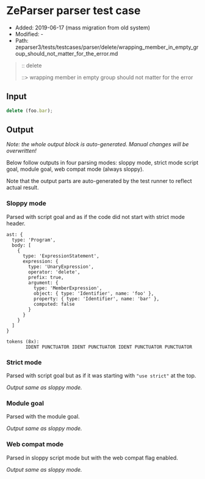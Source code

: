# ZeParser parser test case

- Added: 2019-06-17 (mass migration from old system)
- Modified: -
- Path: zeparser3/tests/testcases/parser/delete/wrapping_member_in_empty_group_should_not_matter_for_the_error.md

> :: delete
>
> ::> wrapping member in empty group should not matter for the error

## Input

`````js
delete (foo.bar);
`````

## Output

_Note: the whole output block is auto-generated. Manual changes will be overwritten!_

Below follow outputs in four parsing modes: sloppy mode, strict mode script goal, module goal, web compat mode (always sloppy).

Note that the output parts are auto-generated by the test runner to reflect actual result.

### Sloppy mode

Parsed with script goal and as if the code did not start with strict mode header.

`````
ast: {
  type: 'Program',
  body: [
    {
      type: 'ExpressionStatement',
      expression: {
        type: 'UnaryExpression',
        operator: 'delete',
        prefix: true,
        argument: {
          type: 'MemberExpression',
          object: { type: 'Identifier', name: 'foo' },
          property: { type: 'Identifier', name: 'bar' },
          computed: false
        }
      }
    }
  ]
}

tokens (8x):
       IDENT PUNCTUATOR IDENT PUNCTUATOR IDENT PUNCTUATOR PUNCTUATOR
`````

### Strict mode

Parsed with script goal but as if it was starting with `"use strict"` at the top.

_Output same as sloppy mode._

### Module goal

Parsed with the module goal.

_Output same as sloppy mode._

### Web compat mode

Parsed in sloppy script mode but with the web compat flag enabled.

_Output same as sloppy mode._
